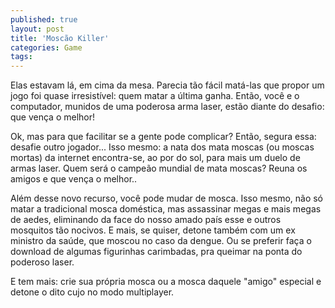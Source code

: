 ```yaml
---
published: true
layout: post
title: 'Moscão Killer'
categories: Game
tags: 
---
```

Elas estavam lá, em cima da mesa. Parecia tão fácil matá-las que propor um jogo foi quase irresistível: quem matar a última ganha. Então, você e o computador, munidos de uma poderosa arma laser, estão diante do desafio: que vença o melhor!

Ok, mas para que facilitar se a gente pode complicar? Então, segura essa: desafie outro jogador... Isso mesmo: a nata dos mata moscas (ou moscas mortas) da internet encontra-se, ao por do sol, para mais um duelo de armas laser. Quem será o campeão mundial de mata moscas? Reuna os amigos e que vença o melhor..







Além desse novo recurso, você pode mudar de mosca. Isso mesmo, não só matar a tradicional mosca doméstica, mas assassinar megas e mais megas de aedes, eliminando da face do nosso amado país esse e outros mosquitos tão nocivos. E mais, se quiser, detone também com um ex ministro da saúde, que moscou no caso da dengue. Ou se preferir faça o download de algumas figurinhas carimbadas, pra queimar na ponta do poderoso laser.







E tem mais: crie sua própria mosca ou a mosca daquele "amigo" especial e detone o dito cujo no modo multiplayer.